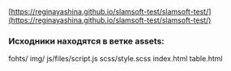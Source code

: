 [https://reginayashina.github.io/slamsoft-test/slamsoft-test/](https://reginayashina.github.io/slamsoft-test/slamsoft-test/)
### Исходники находятся в ветке assets: 
 fohts/
 img/
 js/files/script.js
 scss/style.scss
 index.html
 table.html
 
 
